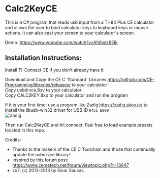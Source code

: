 # Calc2KeyCE

This is a C# program that reads usb input from a TI-84 Plus CE calculator and allows the user to bind calculator keys to keyboard keys or mouse actions. It can also cast your screen to your calculator's screen.

Demo:
https://www.youtube.com/watch?v=Afdhxlz6EIk

## Installation Instructions:

Install TI-Connect CE if you don't already have it

Download and Copy the CE C 'Standard' Libraries https://github.com/CE-Programming/libraries/releases/ to your calculator <br/>
Copy usbdrvce.8xv to your calculator<br/>
Copy CALC2KEY.8xp to your calculator and run the program

If it is your first time, use a program like Zadig https://zadig.akeo.ie/ to install the libusb-win32 driver for USB ID `0451 E009` <br>
![zadig](https://user-images.githubusercontent.com/21128448/118577897-d55f6e80-b750-11eb-9c48-049f8778a3a5.png)

Then run Calc2KeyCE and hit connect.
Feel free to load example presets located in this repo.


Credits:
+ Thanks to the makers of the CE C Toolchain and those that continually update the usbdrvce library!
+ Inspired by this forum post: https://www.cemetech.net/forum/viewtopic.php?t=16647
+ zx7: (c) 2012-2013 by Einar Saukas.
